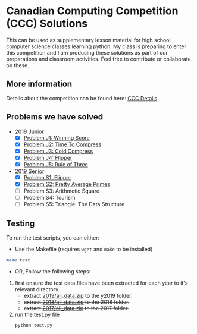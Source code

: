 # Canadian Computing Competition (CCC) Solutions

This can be used as supplementary lesson material for high school computer science classes learning python.   My class is preparing to enter this competition and I am producing these solutions as part of our preparations and classroom activities.   Feel free to contribute or collaborate on these.

## More information

Details about the competition can be found here:
[CCC Details](https://cemc.uwaterloo.ca/contests/computing/details.html)

## Problems we have solved

- [2019 Junior](https://cemc.uwaterloo.ca/contests/computing/2019/index.html)
    - [x] [Problem J1: Winning Score](https://github.com/danielgunn/ccc/blob/master/y2019/j1.py)
    - [x] [Problem J2: Time To Compress](https://github.com/danielgunn/ccc/blob/master/y2019/j2.py)
    - [x] [Problem J3: Cold Compress](https://github.com/danielgunn/ccc/blob/master/y2019/j3.py)
    - [x] [Problem J4: Flipper](https://github.com/danielgunn/ccc/blob/master/y2019/j4.py)
    - [x] [Problem J5: Rule of Three](https://github.com/danielgunn/ccc/blob/master/y2019/j5.py)
- [2019 Senior](https://cemc.uwaterloo.ca/contests/computing/2019/index.html)
    - [x] [Problem S1: Flipper](https://github.com/danielgunn/ccc/blob/master/y2019/j4.py)
    - [x] [Problem S2: Pretty Average Primes](https://github.com/danielgunn/ccc/blob/master/y2019/s2.py)
    - [ ] Problem S3: Arithmetic Square
    - [ ] Problem S4: Tourism
    - [ ] Problem S5: Triangle: The Data Structure
## Testing

To run the test scripts, you can either:
- Use the Makefile (requires `wget` and `make` to be installed)
```bash
make test
```
-  OR, Follow the following steps:
1. first ensure the test data files have been extracted for each year to it's relevant directory.
    - extract [2019/all_data.zip](https://cemc.uwaterloo.ca/contests/computing/2019/stage%201/all_data.zip) to the y2019 folder.
    - ~~extract [2018/all_data.zip](https://cemc.uwaterloo.ca/contests/computing/2018/stage%201/all_data.zip) to the 2018 folder.~~
    - ~~extract [2017/all_data.zip](https://cemc.uwaterloo.ca/contests/computing/2017/stage%201/all_data.zip) to the 2017 folder.~~
2. run the test.py file
    ```bash
   python test.py 
   ```
